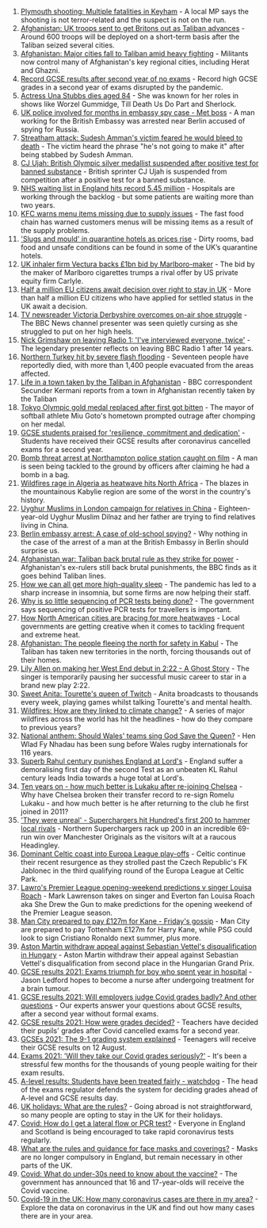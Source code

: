 1. [Plymouth shooting: Multiple fatalities in Keyham](https://www.bbc.co.uk/news/uk-england-devon-58195419) - A local MP says the shooting is not terror-related and the suspect is not on the run.
2. [Afghanistan: UK troops sent to get Britons out as Taliban advances](https://www.bbc.co.uk/news/uk-58195286) - Around 600 troops will be deployed on a short-term basis after the Taliban seized several cities.
3. [Afghanistan: Major cities fall to Taliban amid heavy fighting](https://www.bbc.co.uk/news/world-asia-58184202) - Militants now control many of Afghanistan's key regional cities, including Herat and Ghazni.
4. [Record GCSE results after second year of no exams](https://www.bbc.co.uk/news/education-58174253) - Record high GCSE grades in a second year of exams disrupted by the pandemic.
5. [Actress Una Stubbs dies aged 84](https://www.bbc.co.uk/news/entertainment-arts-58190446) - She was known for her roles in shows like Worzel Gummidge, Till Death Us Do Part and Sherlock.
6. [UK police involved for months in embassy spy case - Met boss](https://www.bbc.co.uk/news/uk-58185952) - A man working for the British Embassy was arrested near Berlin accused of spying for Russia.
7. [Streatham attack: Sudesh Amman's victim feared he would bleed to death](https://www.bbc.co.uk/news/uk-england-london-58187861) - The victim heard the phrase "he's not going to make it" after being stabbed by Sudesh Amman.
8. [CJ Ujah: British Olympic silver medallist suspended after positive test for banned substance](https://www.bbc.co.uk/sport/athletics/58193101) - British sprinter CJ Ujah is suspended from competition after a positive test for a banned substance.
9. [NHS waiting list in England hits record 5.45 million](https://www.bbc.co.uk/news/health-58186708) - Hospitals are working through the backlog - but some patients are waiting more than two years.
10. [KFC warns menu items missing due to supply issues](https://www.bbc.co.uk/news/business-58180308) - The fast food chain has warned customers menus will be missing items as a result of the supply problems.
11. ['Slugs and mould' in quarantine hotels as prices rise](https://www.bbc.co.uk/news/uk-58108635) - Dirty rooms, bad food and unsafe conditions can be found in some of the UK’s quarantine hotels.
12. [UK inhaler firm Vectura backs £1bn bid by Marlboro-maker](https://www.bbc.co.uk/news/business-58193391) - The bid by the maker of Marlboro cigarettes trumps a rival offer by US private equity firm Carlyle.
13. [Half a million EU citizens await decision over right to stay in UK](https://www.bbc.co.uk/news/uk-58188657) - More than half a million EU citizens who have applied for settled status in the UK await a decision.
14. [TV newsreader Victoria Derbyshire overcomes on-air shoe struggle](https://www.bbc.co.uk/news/uk-58194764) - The BBC News channel presenter was seen quietly cursing as she struggled to put on her high heels.
15. [Nick Grimshaw on leaving Radio 1: 'I've interviewed everyone, twice'](https://www.bbc.co.uk/news/newsbeat-58188400) - The legendary presenter reflects on leaving BBC Radio 1 after 14 years.
16. [Northern Turkey hit by severe flash flooding](https://www.bbc.co.uk/news/world-58194460) - Seventeen people have reportedly died, with more than 1,400 people evacuated from the areas affected.
17. [Life in a town taken by the Taliban in Afghanistan](https://www.bbc.co.uk/news/world-asia-58194378) - BBC correspondent Secunder Kermani reports from a town in Afghanistan recently taken by the Taliban
18. [Tokyo Olympic gold medal replaced after first got bitten](https://www.bbc.co.uk/news/world-asia-58186002) - The mayor of softball athlete Miu Goto's hometown prompted outrage after chomping on her medal.
19. [GCSE students praised for 'resilience, commitment and dedication'](https://www.bbc.co.uk/news/education-58185698) - Students have received their GCSE results after coronavirus cancelled exams for a second year.
20. [Bomb threat arrest at Northampton police station caught on film](https://www.bbc.co.uk/news/uk-england-northamptonshire-58187469) - A man is seen being tackled to the ground by officers after claiming he had a bomb in a bag.
21. [Wildfires rage in Algeria as heatwave hits North Africa](https://www.bbc.co.uk/news/world-africa-58184912) - The blazes in the mountainous Kabylie region are some of the worst in the country's history.
22. [Uyghur Muslims in London campaign for relatives in China](https://www.bbc.co.uk/news/science-environment-58108634) - Eighteen-year-old Uyghur Muslim Dilnaz and her father are trying to find relatives living in China.
23. [Berlin embassy arrest: A case of old-school spying?](https://www.bbc.co.uk/news/uk-58185957) - Why nothing in the case of the arrest of a man at the British Embassy in Berlin should surprise us.
24. [Afghanistan war: Taliban back brutal rule as they strike for power](https://www.bbc.co.uk/news/world-asia-58156772) - Afghanistan's ex-rulers still back brutal punishments, the BBC finds as it goes behind Taliban lines.
25. [How we can all get more high-quality sleep](https://www.bbc.co.uk/news/business-58148044) - The pandemic has led to a sharp increase in insomnia, but some firms are now helping their staff.
26. [Why is so little sequencing of PCR tests being done?](https://www.bbc.co.uk/news/58176249) - The government says sequencing of positive PCR tests for travellers is important.
27. [How North American cities are bracing for more heatwaves](https://www.bbc.co.uk/news/world-us-canada-58015089) - Local governments are getting creative when it comes to tackling frequent and extreme heat.
28. [Afghanistan: The people fleeing the north for safety in Kabul](https://www.bbc.co.uk/news/world-asia-58170433) - The Taliban has taken new territories in the north, forcing thousands out of their homes.
29. [Lily Allen on making her West End debut in 2:22 - A Ghost Story](https://www.bbc.co.uk/news/entertainment-arts-58148849) - The singer is temporarily pausing her successful music career to star in a brand new play 2:22.
30. [Sweet Anita: Tourette's queen of Twitch](https://www.bbc.co.uk/news/disability-57155426) - Anita broadcasts to thousands every week, playing games whilst talking Tourette's and mental health.
31. [Wildfires: How are they linked to climate change?](https://www.bbc.co.uk/news/58159451) - A series of major wildfires across the world has hit the headlines - how do they compare to previous years?
32. [National anthem: Should Wales' teams sing God Save the Queen?](https://www.bbc.co.uk/news/uk-wales-58171799) - Hen Wlad Fy Nhadau has been sung before Wales rugby internationals for 116 years.
33. [Superb Rahul century punishes England at Lord's](https://www.bbc.co.uk/sport/cricket/58194600) - England suffer a demoralising first day of the second Test as an unbeaten KL Rahul century leads India towards a huge total at Lord's.
34. [Ten years on - how much better is Lukaku after re-joining Chelsea](https://www.bbc.co.uk/sport/football/58098649) - Why have Chelsea broken their transfer record to re-sign Romelu Lukaku - and how much better is he after returning to the club he first joined in 2011?
35. ['They were unreal' - Superchargers hit Hundred's first 200 to hammer local rivals](https://www.bbc.co.uk/sport/cricket/58195386) - Northern Superchargers rack up 200 in an incredible 69-run win over Manchester Originals as the visitors wilt at a raucous Headingley.
36. [Dominant Celtic coast into Europa League play-offs](https://www.bbc.co.uk/sport/football/58138071) - Celtic continue their recent resurgence as they strolled past the Czech Republic's FK Jablonec in the third qualifying round of the Europa League at Celtic Park.
37. [Lawro's Premier League opening-weekend predictions v singer Louisa Roach](https://www.bbc.co.uk/sport/football/58141020) - Mark Lawrenson takes on singer and Everton fan Louisa Roach aka She Drew the Gun to make predictions for the opening weekend of the Premier League season.
38. [Man City prepared to pay £127m for Kane - Friday's gossip](https://www.bbc.co.uk/sport/58190754) - Man City are prepared to pay Tottenham £127m for Harry Kane, while PSG could look to sign Cristiano Ronaldo next summer, plus more.
39. [Aston Martin withdraw appeal against Sebastian Vettel's disqualification in Hungary](https://www.bbc.co.uk/sport/formula1/58190803) - Aston Martin withdraw their appeal against Sebastian Vettel's disqualification from second place in the Hungarian Grand Prix.
40. [GCSE results 2021: Exams triumph for boy who spent year in hospital](https://www.bbc.co.uk/news/uk-england-derbyshire-58166542) - Jason Ledford hopes to become a nurse after undergoing treatment for a brain tumour.
41. [GCSE results 2021: Will employers judge Covid grades badly? And other questions](https://www.bbc.co.uk/news/education-58149810) - Our experts answer your questions about GCSE results, after a second year without formal exams.
42. [GCSE results 2021: How were grades decided?](https://www.bbc.co.uk/news/education-53682466) - Teachers have decided their pupils' grades after Covid cancelled exams for a second year.
43. [GCSEs 2021: The 9-1 grading system explained](https://www.bbc.co.uk/news/education-48993830) - Teenagers will receive their GCSE results on 12 August.
44. [Exams 2021: 'Will they take our Covid grades seriously?'](https://www.bbc.co.uk/news/education-58085778) - It's been a stressful few months for the thousands of young people waiting for their exam results.
45. [A-level results: Students have been treated fairly - watchdog](https://www.bbc.co.uk/news/education-58141518) - The head of the exams regulator defends the system for deciding grades ahead of A-level and GCSE results day.
46. [UK holidays: What are the rules?](https://www.bbc.co.uk/news/explainers-52646738) - Going abroad is not straightforward, so many people are opting to stay in the UK for their holidays.
47. [Covid: How do I get a lateral flow or PCR test?](https://www.bbc.co.uk/news/health-51943612) - Everyone in England and Scotland is being encouraged to take rapid coronavirus tests regularly.
48. [What are the rules and guidance for face masks and coverings?](https://www.bbc.co.uk/news/health-51205344) - Masks are no longer compulsory in England, but remain necessary in other parts of the UK.
49. [Covid: What do under-30s need to know about the vaccine?](https://www.bbc.co.uk/news/health-57273875) - The government has announced that 16 and 17-year-olds will receive the Covid vaccine.
50. [Covid-19 in the UK: How many coronavirus cases are there in my area?](https://www.bbc.co.uk/news/uk-51768274) - Explore the data on coronavirus in the UK and find out how many cases there are in your area.
